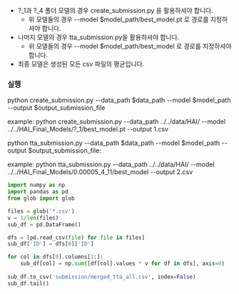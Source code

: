 - ?_1과 ?_4 폴더 모델의 경우 create_submission.py 을 활용하셔야 합니다.
    - 위 모델들의 경우 --model $model_path/best_model.pt 로 경로를 지정하셔야 합니다.
- 나머지 모델의 경우 tta_submission.py을 활용하셔야 합니다.
    - 위 모델들의 경우 --model $model_path/best_model 로 경로를 지정하셔야 합니다.
- 최종 모델은 생성된 모든 csv 파일의 평균입니다.

### 실행
python create_submission.py --data_path $data_path --model $model_path --output $output_submission_file

example: python create_submission.py --data_path ../../data/HAI/ --model ../../HAI_Final_Models/\?_1/best_model.pt --output 1.csv

python tta_submission.py --data_path $data_path --model $model_path --output $output_submission_file:

example: python tta_submission.py --data_path ../../data/HAI/ --model ../../HAI_Final_Models/0.00005_4_11/best_model --output 2.csv

```python
import numpy as np
import pandas as pd
from glob import glob

files = glob('*.csv')
v = 1/len(files)
sub_df = pd.DataFrame()

dfs = [pd.read_csv(file) for file in files]
sub_df['ID'] = dfs[0]['ID']

for col in dfs[0].columns[1:]:
    sub_df[col] = np.sum([df[col].values * v for df in dfs], axis=0)
    
sub_df.to_csv('submission/merged_tta_all.csv', index=False)
sub_df.tail()
```
